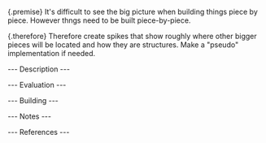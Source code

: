 {.premise}
It's difficult to see the big picture when building things piece by piece.
However thngs need to be built piece-by-piece.

{.therefore}
Therefore create spikes that show roughly where other bigger pieces will be
located and how they are structures. Make a "pseudo" implementation if needed.

--- Description ---

--- Evaluation ---

--- Building ---

--- Notes ---

--- References ---
